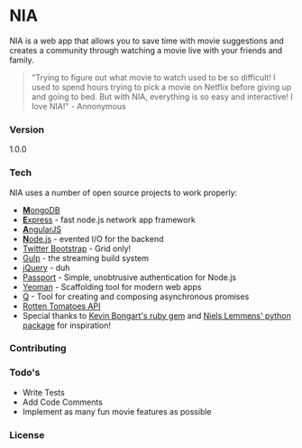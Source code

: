 # NIA
NIA is a web app that allows you to save time with movie suggestions and creates a community through watching a movie live with your friends and family.

> "Trying to figure out what movie to watch used to be so difficult! I used to spend hours trying to pick a movie on Netflix before giving up and going to bed. But with NIA, everything is so easy and interactive! I love NIA!" - Annonymous


### Version
1.0.0


### Tech
NIA uses a number of open source projects to work properly:
* [**M**ongoDB]
* [**E**xpress] - fast node.js network app framework
* [**A**ngularJS]
* [**N**ode.js] - evented I/O for the backend
* [Twitter Bootstrap] - Grid only!
* [Gulp] - the streaming build system
* [jQuery] - duh
* [Passport] - Simple, unobtrusive authentication for Node.js
* [Yeoman] - Scaffolding tool for modern web apps
* [Q] - Tool for creating and composing asynchronous promises
* [Rotten Tomatoes API]
* Special thanks to [Kevin Bongart's ruby gem] and [Niels Lemmens' python package] for inspiration!


### Contributing


### Todo's
 - Write Tests
 - Add Code Comments
 - Implement as many fun movie features as possible


### License



[**N**ode.js]:http://nodejs.org
[Twitter Bootstrap]:http://twitter.github.com/bootstrap/
[jQuery]:http://jquery.com
[**e**xpress]:http://expressjs.com
[**A**ngularJS]:http://angularjs.org
[Gulp]:http://gulpjs.com
[**M**ongoDB]:http://www.mongodb.org/
[Passport]:http://passportjs.org/
[Q]:https://github.com/kriskowal/q
[Yeoman]:http://yeoman.io/
[Rotten Tomatoes API]:http://developer.rottentomatoes.com/
[Twitter API]:https://dev.twitter.com
[Facebook API]:https://developers.facebook.com/
[Kevin Bongart's ruby gem]:https://github.com/KevinBongart/canistreamit
[Niels Lemmens' python package]:https://github.com/Bulv1ne/CanIStreamIt